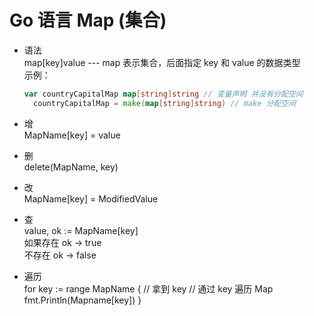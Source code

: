 # Go 语言 Map (集合)  

- 语法  
  map[key]value --- map 表示集合，后面指定 key 和 value 的数据类型  
  示例：  
  ```go
  var countryCapitalMap map[string]string // 变量声明 并没有分配空间
	countryCapitalMap = make(map[string]string) // make 分配空间
  ```

- 增  
  MapName[key] = value  

- 删  
  delete(MapName, key)  

- 改  
  MapName[key] = ModifiedValue  

- 查  
  value, ok := MapName[key]  
  如果存在 ok -> true  
  不存在 ok -> false  

- 遍历  
  for key := range MapName {
    // 拿到 key
    // 通过 key 遍历 Map
    fmt.Println(Mapname[key])
  }